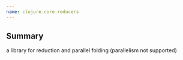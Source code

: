 ```yaml
---
name: clojure.core.reducers
---
```


## Summary
a library for reduction and parallel folding (parallelism not supported)